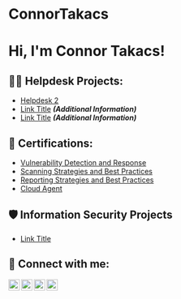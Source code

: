 # ConnorTakacs<h1>Hi, I'm Connor Takacs! <a href="https://www.linkedin.com/in/yourlinkedin/"> </a>

<h2>👨‍💻 Helpdesk Projects:</h2>

  - [Helpdesk 2](Link)
  - [Link Title](Link) <b><i>(Additional Information)</b></i>
  - [Link Title](Link) <b><i>(Additional Information)</b></i>

<h2>📜 Certifications:</h2>

  - [Vulnerability Detection and Response](https://github.com/ConnorTakacs/Certifications/blob/main/Vulnerability%20Management%20Detection%20and%20Response.pdf)
  - [Scanning Strategies and Best Practices](https://github.com/ConnorTakacs/Certifications/blob/main/Scanning%20Strategies%20and%20Best%20Practices.pdf)
  - [Reporting Strategies and Best Practices](https://github.com/ConnorTakacs/Certifications/blob/main/Reporting%20Strategies%20and%20Best%20Practices.pdf)
  - [Cloud Agent](https://github.com/ConnorTakacs/Certifications/blob/main/Cloud%20Agent.pdf)

<h2>🛡️ Information Security Projects</h2>

 - [Link Title](Link)
  
<h2> 🤳 Connect with me:</h2>

[<img align="left" alt="yourname | YouTube" width="22px" src="https://cdn.jsdelivr.net/npm/simple-icons@v3/icons/youtube.svg" />][youtube]
[<img align="left" alt="yourname | Twitter" width="22px" src="https://cdn.jsdelivr.net/npm/simple-icons@v3/icons/twitter.svg" />][twitter]
[<img align="left" alt="yourname | LinkedIn" width="22px" src="https://cdn.jsdelivr.net/npm/simple-icons@v3/icons/linkedin.svg" />][linkedin]
[<img align="left" alt="yourname | Instagram" width="22px" src="https://cdn.jsdelivr.net/npm/simple-icons@v3/icons/instagram.svg" />][instagram]

[twitter]: https://twitter.com/yourpage
[youtube]: https://www.youtube.com/c/yourpage
[instagram]: https://www.instagram.com/yourpage/
[linkedin]: https://linkedin.com/in/yourpage
